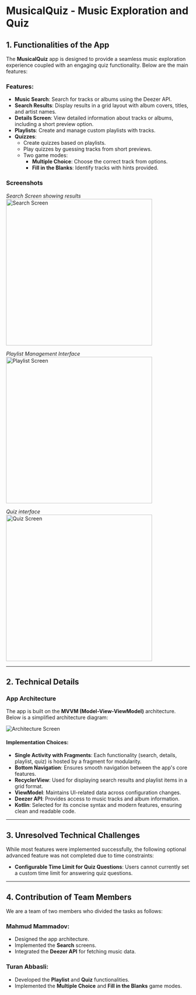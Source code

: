 
# MusicalQuiz - Music Exploration and Quiz

## 1. Functionalities of the App

The **MusicalQuiz** app is designed to provide a seamless music exploration experience coupled with an engaging quiz functionality. Below are the main features:

### **Features**:
- **Music Search**: Search for tracks or albums using the Deezer API.
- **Search Results**: Display results in a grid layout with album covers, titles, and artist names.
- **Details Screen**: View detailed information about tracks or albums, including a short preview option.
- **Playlists**: Create and manage custom playlists with tracks.
- **Quizzes**: 
  - Create quizzes based on playlists.
  - Play quizzes by guessing tracks from short previews.
  - Two game modes:
    - **Multiple Choice**: Choose the correct track from options.
    - **Fill in the Blanks**: Identify tracks with hints provided.

### **Screenshots**
*Search Screen showing results*  
<img src="./assets/search.jpeg" alt="Search Screen" width="400">

*Playlist Management Interface*  
<img src="./assets/playlists.jpeg" alt="Playlist Screen" width="400">

*Quiz interface*  
<img src="./assets/quizzes.jpeg" alt="Quiz Screen" width="400">

---

## 2. Technical Details

### **App Architecture**

The app is built on the **MVVM (Model-View-ViewModel)** architecture. Below is a simplified architecture diagram:

![Architecture Screen](./assets/app-architecture.jpg)

#### **Implementation Choices**:
- **Single Activity with Fragments**: Each functionality (search, details, playlist, quiz) is hosted by a fragment for modularity.
- **Bottom Navigation**: Ensures smooth navigation between the app's core features.
- **RecyclerView**: Used for displaying search results and playlist items in a grid format.
- **ViewModel**: Maintains UI-related data across configuration changes.
- **Deezer API**: Provides access to music tracks and album information.
- **Kotlin**: Selected for its concise syntax and modern features, ensuring clean and readable code.

---

## 3. Unresolved Technical Challenges

While most features were implemented successfully, the following optional advanced feature was not completed due to time constraints:
- **Configurable Time Limit for Quiz Questions**: Users cannot currently set a custom time limit for answering quiz questions.

---

## 4. Contribution of Team Members

We are a team of two members who divided the tasks as follows:

### **Mahmud Mammadov**:
- Designed the app architecture.
- Implemented the **Search** screens.
- Integrated the **Deezer API** for fetching music data.

### **Turan Abbasli**:
- Developed the **Playlist** and **Quiz** functionalities.
- Implemented the **Multiple Choice** and **Fill in the Blanks** game modes.
